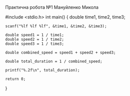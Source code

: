 Практична робота №1 Мануйленко Микола

#include <stdio.h>
int main() {
    double time1, time2, time3;
    
    scanf("%lf %lf %lf", &time1, &time2, &time3);
    
    double speed1 = 1 / time1;
    double speed2 = 1 / time2;
    double speed3 = 1 / time3;
  
    double combined_speed = speed1 + speed2 + speed3;
    
    double total_duration = 1 / combined_speed;
    
    printf("%.2f\n", total_duration);
    
    return 0;
}
